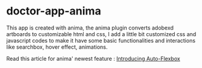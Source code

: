 # doctor-app-anima

This app is created with anima, the anima plugin converts adobexd artboards to customizable html and css, I add a little bit customized css and javascript codes to make it have some basic functionalities and interactions like searchbox, hover effect, animations. 

Read this article for anima' newest feature :
[Introducing Auto-Flexbox](https://medium.com/sketch-app-sources/introducing-auto-flexbox-aaa4fc553cc0)


